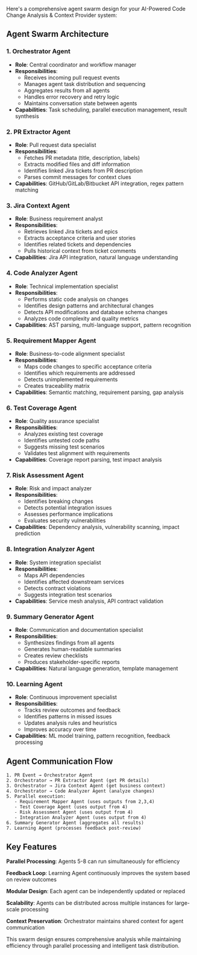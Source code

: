 Here's a comprehensive agent swarm design for your AI-Powered Code Change Analysis & Context Provider system:

## Agent Swarm Architecture

### 1. **Orchestrator Agent**
- **Role**: Central coordinator and workflow manager
- **Responsibilities**:
  - Receives incoming pull request events
  - Manages agent task distribution and sequencing
  - Aggregates results from all agents
  - Handles error recovery and retry logic
  - Maintains conversation state between agents
- **Capabilities**: Task scheduling, parallel execution management, result synthesis

### 2. **PR Extractor Agent**
- **Role**: Pull request data specialist
- **Responsibilities**:
  - Fetches PR metadata (title, description, labels)
  - Extracts modified files and diff information
  - Identifies linked Jira tickets from PR description
  - Parses commit messages for context clues
- **Capabilities**: GitHub/GitLab/Bitbucket API integration, regex pattern matching

### 3. **Jira Context Agent**
- **Role**: Business requirement analyst
- **Responsibilities**:
  - Retrieves linked Jira tickets and epics
  - Extracts acceptance criteria and user stories
  - Identifies related tickets and dependencies
  - Pulls historical context from ticket comments
- **Capabilities**: Jira API integration, natural language understanding

### 4. **Code Analyzer Agent**
- **Role**: Technical implementation specialist
- **Responsibilities**:
  - Performs static code analysis on changes
  - Identifies design patterns and architectural changes
  - Detects API modifications and database schema changes
  - Analyzes code complexity and quality metrics
- **Capabilities**: AST parsing, multi-language support, pattern recognition

### 5. **Requirement Mapper Agent**
- **Role**: Business-to-code alignment specialist
- **Responsibilities**:
  - Maps code changes to specific acceptance criteria
  - Identifies which requirements are addressed
  - Detects unimplemented requirements
  - Creates traceability matrix
- **Capabilities**: Semantic matching, requirement parsing, gap analysis

### 6. **Test Coverage Agent**
- **Role**: Quality assurance specialist
- **Responsibilities**:
  - Analyzes existing test coverage
  - Identifies untested code paths
  - Suggests missing test scenarios
  - Validates test alignment with requirements
- **Capabilities**: Coverage report parsing, test impact analysis

### 7. **Risk Assessment Agent**
- **Role**: Risk and impact analyzer
- **Responsibilities**:
  - Identifies breaking changes
  - Detects potential integration issues
  - Assesses performance implications
  - Evaluates security vulnerabilities
- **Capabilities**: Dependency analysis, vulnerability scanning, impact prediction

### 8. **Integration Analyzer Agent**
- **Role**: System integration specialist
- **Responsibilities**:
  - Maps API dependencies
  - Identifies affected downstream services
  - Detects contract violations
  - Suggests integration test scenarios
- **Capabilities**: Service mesh analysis, API contract validation

### 9. **Summary Generator Agent**
- **Role**: Communication and documentation specialist
- **Responsibilities**:
  - Synthesizes findings from all agents
  - Generates human-readable summaries
  - Creates review checklists
  - Produces stakeholder-specific reports
- **Capabilities**: Natural language generation, template management

### 10. **Learning Agent**
- **Role**: Continuous improvement specialist
- **Responsibilities**:
  - Tracks review outcomes and feedback
  - Identifies patterns in missed issues
  - Updates analysis rules and heuristics
  - Improves accuracy over time
- **Capabilities**: ML model training, pattern recognition, feedback processing

## Agent Communication Flow

```
1. PR Event → Orchestrator Agent
2. Orchestrator → PR Extractor Agent (get PR details)
3. Orchestrator → Jira Context Agent (get business context)
4. Orchestrator → Code Analyzer Agent (analyze changes)
5. Parallel execution:
   - Requirement Mapper Agent (uses outputs from 2,3,4)
   - Test Coverage Agent (uses output from 4)
   - Risk Assessment Agent (uses output from 4)
   - Integration Analyzer Agent (uses output from 4)
6. Summary Generator Agent (aggregates all results)
7. Learning Agent (processes feedback post-review)
```

## Key Features

**Parallel Processing**: Agents 5-8 can run simultaneously for efficiency

**Feedback Loop**: Learning Agent continuously improves the system based on review outcomes

**Modular Design**: Each agent can be independently updated or replaced

**Scalability**: Agents can be distributed across multiple instances for large-scale processing

**Context Preservation**: Orchestrator maintains shared context for agent communication

This swarm design ensures comprehensive analysis while maintaining efficiency through parallel processing and intelligent task distribution.